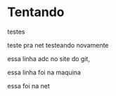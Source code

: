 # Tentando
testes

teste pra net
testeando novamente
 
essa linha adc no site do git,
 
essa linha foi na maquina 

essa foi na net
